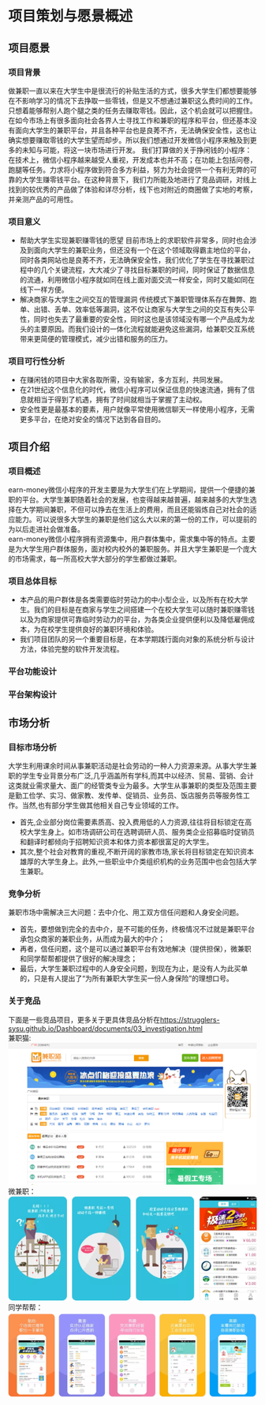 # 项目策划与愿景概述
## 项目愿景
### 项目背景
做兼职一直以来在大学生中是很流行的补贴生活的方式，很多大学生们都想要能够在不影响学习的情况下去挣取一些零钱，但是又不想通过兼职这么费时间的工作。只想着能够帮别人跑个腿之类的任务去赚取零钱。因此，这个机会就可以把握住。 
在如今市场上有很多面向社会各界人士寻找工作和兼职的程序和平台，但还基本没有面向大学生的兼职平台，并且各种平台也是良莠不齐，无法确保安全性，这也让确实想要赚取零钱的大学生望而却步。所以我们想通过开发微信小程序来触及到更多的未知与可能，将这一块市场进行开发。 
我们打算做的关于挣闲钱的小程序：在技术上，微信小程序越来越受人重视，开发成本也并不高；在功能上包括问卷，跑腿等任务。力求将小程序做到符合多方利益，努力为社会提供一个有利无弊的可靠的大学生赚零钱平台。在这种背景下，我们力所能及地进行了竞品调研，对线上找到的较优秀的产品做了体验和详尽分析，线下也对附近的商圈做了实地的考察，并亲测产品的可用性。
### 项目意义
- 帮助大学生实现兼职赚零钱的愿望
目前市场上的求职软件非常多，同时也会涉及到面向大学生的兼职业务，但还没有一个在这个领域取得霸主地位的平台，同时各类网站也是良莠不齐，无法确保安全性，我们优化了学生在寻找兼职过程中的几个关键流程，大大减少了寻找目标兼职的时间，同时保证了数据信息的流通，利用微信小程序就如同在线上面对面交流一样安全，同时又能如同在线下一样方便。
- 解决商家与大学生之间交互的管理漏洞
传统模式下兼职管理体系存在舞弊、跑单、出错、丢单、效率低等漏洞，这不仅让商家与大学生之间的交互有失公平性，同时也失去了最重要的安全性，同时这也是该领域没有哪一个产品成为龙头的主要原因。而我们设计的一体化流程就能避免这些漏洞，给兼职交互系统带来更简便的管理模式，减少出错和服务的压力。
### 项目可行性分析
- 在赚闲钱的项目中大家各取所需，没有输家，多方互利，共同发展。
- 在21世纪这个信息化的时代，微信小程序可以保证信息的快速流通，拥有了信息就相当于得到了机遇，拥有了时间就相当于掌握了主动权。
- 安全性更是最基本的要素，用户就像平常使用微信聊天一样使用小程序，无需更多平台，在绝对安全的情况下达到各自目的。
## 项目介绍
### 项目概述
earn-money微信小程序的开发主要是为大学生们在上学期间，提供一个便捷的兼职的平台。大学生兼职随着社会的发展，也变得越来越普遍，越来越多的大学生选择在大学期间兼职，不但可以挣去在生活上的费用，而且还能锻炼自己对社会的适应能力。可以说很多大学生的兼职是他们这么大以来的第一份的工作，可以提前的为以后走进社会做准备。
<br>earn-money微信小程序拥有资源集中，用户群体集中，需求集中等的特点。主要是为大学生用户群体服务，面对校内校外的兼职服务。并且大学生兼职是一个庞大的市场需求，每一所高校大学大部分的学生都做过兼职。
### 项目总体目标
- 本产品的用户群体是各类需要临时劳动力的中小型企业，以及所有在校大学生。我们的目标是在商家与学生之间搭建一个在校大学生可以随时兼职赚零钱以及为商家提供可靠临时劳动力的平台，为各类企业提供便利以及降低雇佣成本，为在校学生提供良好的兼职环境和体验。
- 我们项目团队的另一个重要目标是，在本学期践行面向对象的系统分析与设计方法，体验完整的软件开发流程。
### 平台功能设计
### 平台架构设计
## 市场分析
### 目标市场分析
大学生利用课余时间从事兼职活动是社会劳动的一种人力资源来源。从事大学生兼职的学生专业背景分布广泛,几乎涵盖所有学科,而其中以经济、贸易、营销、会计这类就业需求量大、面广的经管类专业为最多。大学生从事兼职的类型及范围主要是勤工俭学、实习、做家教、发传单、促销员、业务员、饭店服务员等服务性工作。当然,也有部分学生做其他相关自己专业领域的工作。
- 首先,企业部分岗位需要素质高、投入费用低的人力资源,往往将目标锁定在高校大学生身上。如市场调研公司在选聘调研人员、服务类企业招募临时促销员和翻译时都倾向于招聘知识资本和体力资本都很富足的大学生。
- 其次,整个社会对教育的重视,不断开阔的家教市场,家长将目标锁定在知识资本雄厚的大学生身上。此外,一些职业中介类组织机构的业务范围中也会包括大学生兼职。
### 竞争分析
兼职市场中需解决三大问题：去中介化、用工双方信任问题和人身安全问题。
- 首先，要想做到完全的去中介，是不可能的任务，终极情况不过就是兼职平台承包众商家的兼职业务，从而成为最大的中介；
- 再者，信任问题，这个是可以通过兼职平台有效地解决（提供担保），微兼职和同学帮帮都提供了很好的解决理念；
- 最后，大学生兼职过程中的人身安全问题，到现在为止，是没有人为此买单的，只是有人提出了“为所有兼职大学生买一份人身保险”的理想口号。
### 关于竞品
下面是一些竞品项目，更多关于更具体竞品分析在<https://strugglers-sysu.github.io/Dashboard/documents/03_investigation.html>
<br>兼职猫:
![](images/jp1.png)
<br>微兼职：
![](images/jp2(2).png)
<br>同学帮帮：
![](images/jp3.png)

